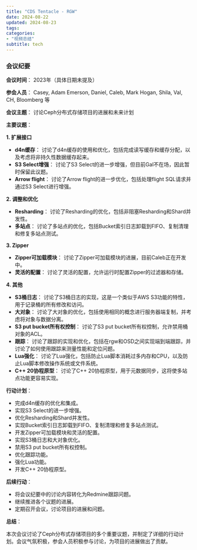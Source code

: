 ```yaml
---
title: "CDS Tentacle - RGW"
date: 2024-08-22
updated: 2024-08-23
tags:
categories:
- "视频总结"
subtitle: tech
---
```




### 会议纪要

**会议时间**： 2023年（具体日期未提及）

**参会人员**： Casey, Adam Emerson, Daniel, Caleb, Mark Hogan, Shila, Val, CH, Bloomberg 等

**会议主题**： 讨论Ceph分布式存储项目的进展和未来计划

**主要议题**：

**1. 扩展接口**

* **d4n缓存**： 讨论了d4n缓存的使用和优化，包括完成读写缓存和缓存分配，以及考虑将非持久性数据缓存起来。
* **S3 Select增强**： 讨论了S3 Select的进一步增强，但目前Gal不在场，因此暂时保留此议题。
* **Arrow flight**： 讨论了Arrow flight的进一步优化，包括处理flight SQL请求并通过S3 Select进行增强。

**2. 调整和优化**

* **Resharding**： 讨论了Resharding的优化，包括非阻塞Resharding和Shard并发性。
* **多站点**： 讨论了多站点的优化，包括Bucket索引日志卸载到FIFO、复制清理和修复多站点测试。

**3. Zipper**

* **Zipper可加载模块**： 讨论了Zipper可加载模块的进展，目前Caleb正在开发中。
* **灵活的配置**： 讨论了灵活的配置，允许运行时配置Zipper的过滤器和存储。

**4. 其他**

* **S3桶日志**： 讨论了S3桶日志的实现，这是一个类似于AWS S3功能的特性，用于记录桶的所有修改和访问。
* **大对象**： 讨论了大对象的优化，包括使用相同的概念进行服务器端复制，并考虑将对象与数据分离。
* **S3 put bucket所有权控制**： 讨论了S3 put bucket所有权控制，允许禁用桶对象的ACL。
* **跟踪**： 讨论了跟踪的实现和优化，包括在rgw和OSD之间实现端到端跟踪，并讨论了如何使用跟踪来测量性能和定位问题。
* **Lua强化**： 讨论了Lua强化，包括防止Lua脚本消耗过多内存和CPU，以及防止Lua脚本修改操作系统或文件系统。
* **C++ 20协程原型**： 讨论了C++ 20协程原型，用于元数据同步，这将使多站点功能更容易实现。

**行动计划**：

* 完成d4n缓存的优化和集成。
* 实现S3 Select的进一步增强。
* 优化Resharding和Shard并发性。
* 实现Bucket索引日志卸载到FIFO、复制清理和修复多站点测试。
* 开发Zipper可加载模块和灵活的配置。
* 实现S3桶日志和大对象优化。
* 禁用S3 put bucket所有权控制。
* 优化跟踪功能。
* 强化Lua功能。
* 开发C++ 20协程原型。

**后续行动**：

* 将会议纪要中的讨论内容转化为Redmine跟踪问题。
* 继续推进各个议题的进展。
* 定期召开会议，讨论项目的进展和问题。

**总结**：

本次会议讨论了Ceph分布式存储项目的多个重要议题，并制定了详细的行动计划。会议气氛积极，参会人员积极参与讨论，为项目的进展做出了贡献。